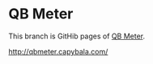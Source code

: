 QB Meter
=======

This branch is GitHib pages of [QB Meter](https://github.com/capybala/qbmeter).

http://qbmeter.capybala.com/
